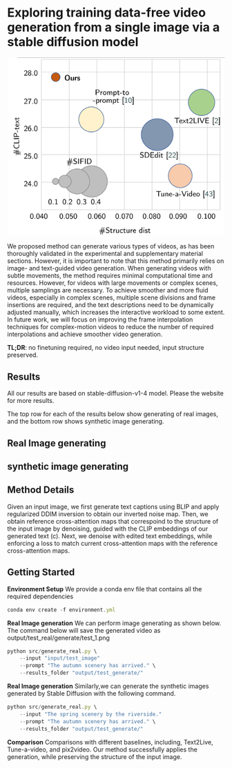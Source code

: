 # Exploring training data-free video generation from a single image via a stable diffusion model

![images/Quantitative Analysis Chart.png](https://github.com/TreeGe/Exploring-training-data-free-video-generation/blob/main/images/Quantitative%20Analysis%20Chart.png)


We proposed method can generate various types of videos, as has been thoroughly validated in the experimental and supplementary material sections. However, it is important to note that this method primarily relies on image- and text-guided video generation. When generating videos with subtle movements, the method requires minimal computational time and resources. However, for videos with large movements or complex scenes, multiple samplings are necessary. To achieve smoother and more fluid videos, especially in complex scenes, multiple scene divisions and frame insertions are required, and the text descriptions need to be dynamically adjusted manually, which increases the interactive workload to some extent. In future work, we will focus on improving the frame interpolation techniques for complex-motion videos to reduce the number of required interpolations and achieve smoother video generation.


**TL;DR**: no finetuning required, no video input needed, input structure preserved.

## Results
All our results are based on stable-diffusion-v1-4 model. Please the website for more results.

The top row for each of the results below show generating of real images, and the bottom row shows synthetic image generating.
## Real Image generating


## synthetic image generating

## Method Details
Given an input image, we first generate text captions using BLIP and apply regularized DDIM inversion to obtain our inverted noise map. Then, we obtain reference cross-attention maps that correspoind to the structure of the input image by denoising, guided with the CLIP embeddings of our generated text (c). Next, we denoise with edited text embeddings, while enforcing a loss to match current cross-attention maps with the reference cross-attention maps.

## Getting Started
**Environment Setup**
We provide a conda env file that contains all the required dependencies
```javascript
conda env create -f environment.yml
```
**Real Image generation**
We can perform image generating  as shown below. The command below will save the generated video as output/test_real/generate/test_1.png
```javascript
python src/generate_real.py \
    --input "input/test_image"
    --prompt "The autumn scenery has arrived." \
    --results_folder "output/test_generate/" 
```
**Real Image generation**
Similarly,we can generate the synthetic images generated by Stable Diffusion with the following command.
```javascript
python src/generate_real.py \
    --input "The spring scenery by the riverside."
    --prompt "The autumn scenery has arrived." \
    --results_folder "output/test_generate/" 
```
**Comparison**
Comparisons with different baselines, including, Text2Live, Tune-a-video, and pix2video. Our method successfully applies the generation, while preserving the structure of the input image.
